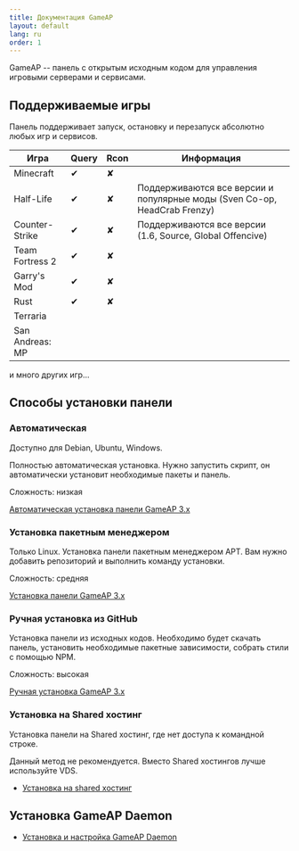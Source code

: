 ```yaml
---
title: Документация GameAP
layout: default
lang: ru
order: 1
---
```


GameAP -- панель с открытым исходным кодом для управления игровыми серверами и сервисами.

## Поддерживаемые игры

Панель поддерживает запуск, остановку и перезапуск абсолютно любых игр и сервисов.

| Игра | Query | Rcon | Информация |
| ------ | ------- | ------ | ------- |
| Minecraft | ✔ | ✘ |
| Half-Life| ✔ | ✘ | Поддерживаются все версии и популярные моды (Sven Co-op, HeadCrab Frenzy) |
| Counter-Strike | ✔ | ✘ | Поддерживаются все версии (1.6, Source, Global Offencive) |
| Team Fortress 2 | ✔ | ✘ |
| Garry's Mod | ✔ | ✘ |
| Rust | ✔ | ✘ |
| Terraria | | 
| San Andreas: MP | |
и много других игр...

## Способы установки панели

### Автоматическая

Доступно для Debian, Ubuntu, Windows.

Полностью автоматическая установка. Нужно запустить скрипт, он автоматически установит необходимые пакеты и панель.

Сложность: низкая

[Автоматическая установка панели GameAP 3.x](/ru/auto_install.html)

### Установка пакетным менеджером

Только Linux. Установка панели пакетным менеджером APT.
Вам нужно добавить репозиторий и выполнить команду установки.

Сложность: средняя

[Установка панели GameAP 3.x](/ru/install.html)

### Ручная установка из GitHub

Установка панели из исходных кодов. Необходимо будет скачать панель, 
установить необходимые пакетные зависимости, собрать стили с помощью NPM.

Сложность: высокая

[Ручная установка GameAP 3.x](/ru/manual_install.html)

### Установка на Shared хостинг

Установка панели на Shared хостинг, где нет доступа к командной строке.

Данный метод не рекомендуется. Вместо Shared хостингов лучше используйте VDS.

* [Установка на shared хостинг](/ru/shared_install.html)

## Установка GameAP Daemon

* [Установка и настройка GameAP Daemon](/ru/gameap_daemon.html)